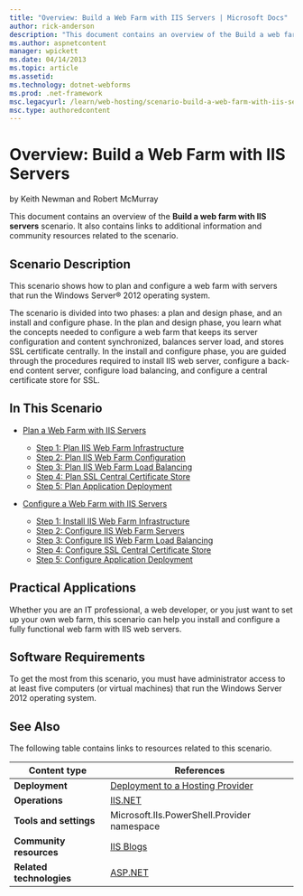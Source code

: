 ```yaml
---
title: "Overview: Build a Web Farm with IIS Servers | Microsoft Docs"
author: rick-anderson
description: "This document contains an overview of the Build a web farm with IIS servers scenario. It also contains links to additional information and community resource..."
ms.author: aspnetcontent
manager: wpickett
ms.date: 04/14/2013
ms.topic: article
ms.assetid: 
ms.technology: dotnet-webforms
ms.prod: .net-framework
msc.legacyurl: /learn/web-hosting/scenario-build-a-web-farm-with-iis-servers/overview-build-a-web-farm-with-iis-servers
msc.type: authoredcontent
---
```

Overview: Build a Web Farm with IIS Servers
====================
by Keith Newman and Robert McMurray

This document contains an overview of the **Build a web farm with IIS servers** scenario. It also contains links to additional information and community resources related to the scenario.

## Scenario Description

This scenario shows how to plan and configure a web farm with servers that run the Windows Server® 2012 operating system.

The scenario is divided into two phases: a plan and design phase, and an install and configure phase. In the plan and design phase, you learn what the concepts needed to configure a web farm that keeps its server configuration and content synchronized, balances server load, and stores SSL certificate centrally. In the install and configure phase, you are guided through the procedures required to install IIS web server, configure a back-end content server, configure load balancing, and configure a central certificate store for SSL.

## In This Scenario

- [Plan a Web Farm with IIS Servers](plan-a-web-farm-with-iis-servers.md)

    - [Step 1: Plan IIS Web Farm Infrastructure](planning-step-1-plan-iis-web-farm-infrastructure.md)
    - [Step 2: Plan IIS Web Farm Configuration](planning-step-2-plan-iis-web-farm-configuration.md)
    - [Step 3: Plan IIS Web Farm Load Balancing](planning-step-3-plan-iis-web-farm-load-balancing.md)
    - [Step 4: Plan SSL Central Certificate Store](planning-step-4-plan-ssl-central-certificate-store.md)
    - [Step 5: Plan Application Deployment](planning-step-5-plan-application-deployment.md)
- [Configure a Web Farm with IIS Servers](configure-a-web-farm-with-iis-servers.md)

    - [Step 1: Install IIS Web Farm Infrastructure](configuring-step-1-install-iis-web-farm-infrastructure.md)
    - [Step 2: Configure IIS Web Farm Servers](configuring-step-2-configure-iis-web-farm-servers.md)
    - [Step 3: Configure IIS Web Farm Load Balancing](configuring-step-3-configure-iis-web-farm-load-balancing.md)
    - [Step 4: Configure SSL Central Certificate Store](configuring-step-4-configure-ssl-central-certificate-store.md)
    - [Step 5: Configure Application Deployment](configuring-step-5-configure-application-deployment.md)

## Practical Applications

Whether you are an IT professional, a web developer, or you just want to set up your own web farm, this scenario can help you install and configure a fully functional web farm with IIS web servers.

## Software Requirements

To get the most from this scenario, you must have administrator access to at least five computers (or virtual machines) that run the Windows Server 2012 operating system.

## See Also

The following table contains links to resources related to this scenario.

| Content type | References |
| --- | --- |
| **Deployment** | [Deployment to a Hosting Provider](https://www.asp.net/web-forms/tutorials/deployment-to-a-hosting-provider/deployment-to-a-hosting-provider-introduction-1-of-12) | [Web Deploy 2.0](https://www.iis.net/downloads/microsoft/web-deploy) |
| **Operations** | [IIS.NET](https://www.iis.net/) | [IIS Learning Center](https://www.iis.net/learn) |
| **Tools and settings** | Microsoft.IIs.PowerShell.Provider namespace |
| **Community resources** | [IIS Blogs](https://blogs.iis.net/) | [IIS Forums](https://forums.iis.net/) | [Robert McMurray's Blog](https://blogs.msdn.com/b/robert_mcmurray/) | [Scott Forsyth's Blog](https://blogs.iis.net/owscott/default.aspx) | [Steve Schofield's Blog](https://blogs.iis.net/steveschofield/default.aspx) |
| **Related technologies** | [ASP.NET](https://www.asp.net/) | [ASP.NET Web Projects](https://msdn.microsoft.com/en-us/library/ywdtth2f.aspx) |